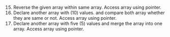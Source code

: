 15. Reverse the given array within same array. Access array using pointer.
16. Declare another array with (10) values. and compare both array whether they are same or not. Access array using pointer.
17. Declare another array with five (5) values and merge the array into one array. Access array using pointer.
